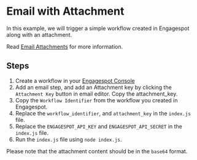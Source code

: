 # Email with Attachment

In this example, we will trigger a simple workflow created in Engagespot along with an attachment.

Read [Email Attachments](https://docs.engagespot.co/docs/features/channels/email/attachments) for more information.

## Steps

1. Create a workflow in your [Engagespot Console](https://console.engagespot.co)
2. Add an email step, and add an Attachment key by clicking the `Attachment Key` button in email editor. Copy the attachment_key.
3. Copy the `Workflow Identifier` from the workflow you created in Engagespot.
4. Replace the `workflow_identifier`, and `attachment_key` in the `index.js` file.
5. Replace the `ENGAGESPOT_API_KEY` and `ENGAGESPOT_API_SECRET` in the `index.js` file.
6. Run the `index.js` file using `node index.js`.

Please note that the attachment content should be in the `base64` format.